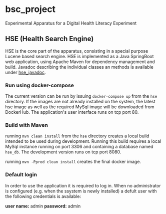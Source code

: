 # bsc_project
Experimental Apparatus for a Digital Health Literacy Experiment

## HSE (Health Search Engine)

HSE is the core part of the apparatus, consisting in a special purpose Lucene based search engine. HSE is implemented as a Java SpringBoot web application, using Apache Maven for dependency management and build. Javadoc describing the individual classes an methods is available under [hse_javadoc](hse_javadoc).

### Run using docker-compose

The current version can be run by issuing `docker-compose up`
from the `hse` directory.
If the images are not already installed on the system, the latest hse image as well as
the required MySql image will be downloaded from DockerHub.
The application's user interface runs on tcp port 80.

### Build with Maven

running `mvn clean install`
from the `hse` directory creates a local build intended to be used during development. Running this build requires a local MySql instance running on port 3306 and containing a database named `hse_db`.
The development version runs on tcp port 8080.

running 
  `mvn -Pprod clean install` creates the final docker image.

### Default login

In order to use the application it is required to log in.
When no administrator is configured (e.g. when the ssystem is newly installed) a defult user with the following credentials
is available:

**user name:** admin
**password:** admin
